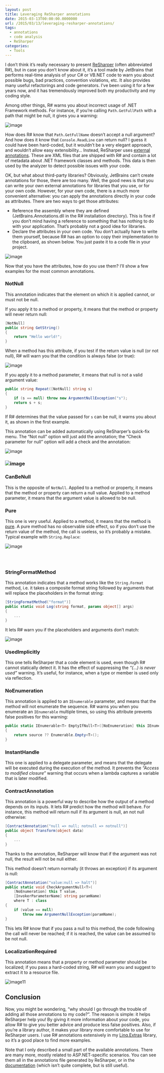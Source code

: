 ```yaml
---
layout: post
title: Leveraging ReSharper annotations
date: 2015-03-13T00:00:00.0000000
url: /2015/03/13/leveraging-resharper-annotations/
tags:
  - annotations
  - code analysis
  - ReSharper
categories:
  - Tools
---
```



I don’t think it’s really necessary to present [ReSharper](https://www.jetbrains.com/resharper/) (often abbreviated R#), but in case you don’t know about it, it’s a tool made by JetBrains that performs real-time analysis of your C# or VB.NET code to warn you about possible bugs, bad practices, convention violations, etc. It also provides many useful refactorings and code generators. I’ve been using it for a few years now, and it has tremendously improved both my productivity and my coding style.

Among other things, R# warns you about incorrect usage of .NET Framework methods. For instance, if you’re calling `Path.GetFullPath` with a path that might be null, it gives you a warning:

![image](image5.png "image")

How does R# know that `Path.GetFullName` doesn’t accept a null argument? And how does it know that `Console.ReadLine` can return null? I guess it could have been hard-coded, but it wouldn’t be a very elegant approach, and wouldn’t allow easy extensibility… Instead, ReSharper uses [external annotations](https://www.jetbrains.com/help/resharper/Code_Analysis__External_Annotations.html). These are XML files that are shipped with R# and contain a lot of metadata about .NET framework classes and methods. This data is then used by the analyzer to detect possible issues with your code.

OK, but what about third-party libraries? Obviously, JetBrains can’t create annotations for those, there are too many. Well, the good news is that you can write your own external annotations for libraries that you use, or for your own code. However, for your own code, there is a much more convenient alternative: you can apply the annotations directly in your code as attributes. There are two ways to get those attributes:

- Reference the assembly where they are defined (JetBrains.Annotations.dll in the R# installation directory). This is fine if you don’t mind having a reference to something that has nothing to do with your application. That’s probably not a good idea for libraries.
- Declare the attributes in your own code. You don’t actually have to write them yourself, because R# has an option to copy their implementation to the clipboard, as shown below. You just paste it to a code file in your project.


![image](image1.png "image")

Now that you have the attributes, how do you use them? I’ll show a few examples for the most common annotations.

### NotNull

This annotation indicates that the element on which it is applied cannot, or must not be null.

If you apply it to a method or property, it means that the method or property will never return null:



```csharp
[NotNull]
public string GetString()
{
    return "Hello world!";
}
```

When a method has this attribute, if you test if the return value is null (or not null), R# will warn you that the condition is always false (or true):

![image](image6.png "image")



If you apply it to a method parameter, it means that null is not a valid argument value:

```csharp
public string Repeat([NotNull] string s)
{
    if (s == null) throw new ArgumentNullException("s");
    return s + s;
}
```

If R# determines that the value passed for `s` can be null, it warns you about it, as shown in the first example.

This annotation can be added automatically using ReSharper’s quick-fix menu. The “Not null” option will just add the annotation; the “Check parameter for null” option will add a check and the annotation:

![image](image7.png "image")

### ![image](image8.png "image")



### CanBeNull

This is the opposite of `NotNull`. Applied to a method or property, it means that the method or property can return a null value. Applied to a method parameter, it means that the argument value is allowed to be null.

### Pure

This one is very useful. Applied to a method, it means that the method is [pure](https://en.wikipedia.org/wiki/Pure_function). A pure method has no observable side effect, so if you don’t use the return value of the method, the call is useless, so it’s probably a mistake. Typical example with `String.Replace`:

![image](image9.png "image")

###  

### StringFormatMethod

This annotation indicates that a method works like the `String.Format` method, i.e. it takes a composite format string followed by arguments that will replace the placeholders in the format string:

```csharp
[StringFormatMethod("format")]
public static void Log(string format, params object[] args)
{
    ...
}
```

It lets R# warn you if the placeholders and arguments don’t match:

![image](image10.png "image")

### UsedImplicitly

This one tells ReSharper that a code element is used, even though R# cannot statically detect it. It has the effect of suppressing the *“(…) is never used”* warning. It’s useful, for instance, when a type or member is used only via reflection.

### NoEnumeration

This annotation is applied to an `IEnumerable` parameter, and means that the method will not enumerate the sequence. R# warns you when you enumerate an `IEnumerable` multiple times, so using this attribute prevents false positives for this warning:



```csharp
public static IEnumerable<T> EmptyIfNull<T>([NoEnumeration] this IEnumerable<T> source)
{
    return source ?? Enumerable.Empty<T>();
}
```



### InstantHandle

This one is applied to a delegate parameter, and means that the delegate will be executed during the execution of the method. It prevents the *“Access to modified closure”* warning that occurs when a lambda captures a variable that is later modified.

### ContractAnnotation

This annotation is a powerful way to describe how the output of a method depends on its inputs. It lets R# predict how the method will behave. For instance, this method will return null if its argument is null, an not null otherwise:



```csharp
[ContractAnnotation("null => null; notnull => notnull")]
public object Transform(object data)
{
    ...
}
```

Thanks to the annotation, ReSharper will know that if the argument was not null, the result will not be null either.

This method doesn’t return normally (it throws an exception) if its argument is null:

```csharp
[ContractAnnotation("value:null => halt")]
public static void CheckArgumentNull<T>(
    [NoEnumeration] this T value,
    [InvokerParameterName] string paramName)
    where T : class
{
    if (value == null)
        throw new ArgumentNullException(paramName);
}
```

This lets R# know that if you pass a null to this method, the code following the call will never be reached; if it is reached, the value can be assumed to be not null.

### LocalizationRequired

This annotation means that a property or method parameter should be localized; if you pass a hard-coded string, R# will warn you and suggest to extract it to a resource file.

![image11](image111.png "image11")

## Conclusion

Now, you might be wondering, “why should I go through the trouble of adding all those annotations to my code?”. The reason is simple: it helps ReSharper help you! By giving it more information about your code, you allow R# to give you better advice and produce less false positives. Also, if you’re a library author, it makes your library more comfortable to use for ReSharper users. I use R# annotations extensively in my [Linq.Extras](https://github.com/thomaslevesque/Linq.Extras) library, so it’s a good place to find more examples.

Note that I only described a small part of the available annotations. There are many more, mostly related to ASP.NET-specific scenarios. You can see them all in the annotations file generated by ReSharper, or in the [documentation](https://www.jetbrains.com/help/resharper/Reference__Code_Annotation_Attributes.html) (which isn’t quite complete, but is still useful).

